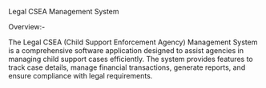 Legal CSEA Management System

Overview:-

The Legal CSEA (Child Support Enforcement Agency) Management System is a comprehensive software application designed to assist agencies in managing child support cases efficiently. The system provides features to track case details, manage financial transactions, generate reports, and ensure compliance with legal requirements.

